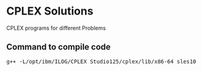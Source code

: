 CPLEX Solutions
===================

CPLEX programs for different Problems

Command to compile code
-----------------------
<pre>
g++ -L/opt/ibm/ILOG/CPLEX_Studio125/cplex/lib/x86-64_sles10_4.1/static_pic -L/opt/ibm/ILOG/CPLEX_Studio125/concert/lib/x86-64_sles10_4.1/static_pic -I/opt/ibm/ILOG/CPLEX_Studio125/cplex/include -I/opt/ibm/ILOG/CPLEX_Studio125/concert/include <filename>.cpp -lilocplex -lconcert -lcplex -lm -lpthread  -DIL_STD -o <filename>
</pre>

